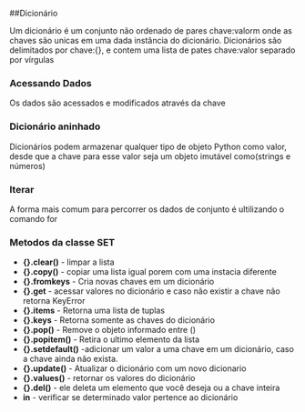 ##Dicionário

Um dicionário é um conjunto não ordenado de pares chave:valorm onde as chaves são unicas em uma dada instância
do dicionário. Dicionários são delimitados por chave:{}, e contem uma lista de pates chave:valor separado por vírgulas

### Acessando Dados 
Os dados são acessados e modificados através da chave

### Dicionário aninhado

Dicionários podem armazenar qualquer tipo de objeto Python como valor, desde que a chave para esse valor seja um objeto
imutável como(strings e números)

### Iterar 

A forma mais comum para percorrer os dados de conjunto é ultilizando o comando for

### Metodos da classe SET



* **{}.clear()** - limpar a lista
* **{}.copy()** - copiar uma lista igual porem com uma instacia diferente
* **{}.fromkeys** - Cria novas chaves em um dicionário
* **{}.get** - acessar valores no dicionário e caso não existir a chave não retorna KeyError
* **{}.items** - Retorna uma lista de tuplas
* **{}.keys** - Retorna somente as chaves do dicionário
* **{}.pop()** - Remove  o objeto informado entre () 
* **{}.popitem()** - Retira o ultimo elemento da lista
* **{}.setdefault()** -adicionar um valor a uma chave em um dicionário, caso a chave ainda não exista.
* **{}.update()** - Atualizar o dicionário com um novo dicionario
* **{}.values()** - retornar os valores do dicionário
* **{}.del()** - ele deleta um elemento que você deseja ou a chave inteira
* **in** - verificar se determinado valor pertence ao dicionário